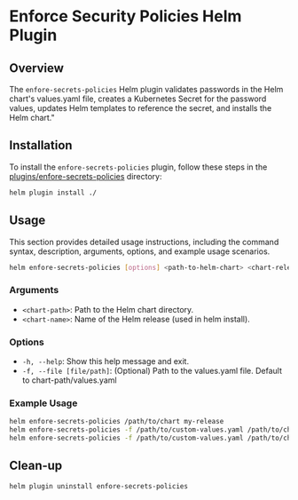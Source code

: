 # Enforce Security Policies Helm Plugin

## Overview

The `enfore-secrets-policies` Helm plugin validates passwords in the Helm chart's values.yaml file, creates a Kubernetes Secret for the password values, updates Helm templates to reference the secret, and installs the Helm chart."

## Installation

To install the `enfore-secrets-policies` plugin, follow these steps in the [plugins/enfore-secrets-policies](./) directory:

```sh
helm plugin install ./
```

## Usage

This section provides detailed usage instructions, including the command syntax, description, arguments, options, and example usage scenarios.

```sh
helm enfore-secrets-policies [options] <path-to-helm-chart> <chart-release-name>
```

### Arguments

- `<chart-path>`: Path to the Helm chart directory.
- `<chart-name>`: Name of the Helm release (used in helm install).

### Options

- `-h, --help`: Show this help message and exit.
- `-f, --file [file/path]`:  (Optional) Path to the values.yaml file. Default to chart-path/values.yaml

### Example Usage

```sh
helm enfore-secrets-policies /path/to/chart my-release
helm enfore-secrets-policies -f /path/to/custom-values.yaml /path/to/chart my-release
helm enfore-secrets-policies -f /path/to/custom-values.yaml /path/to/chart my-release -n my-namespace
```

## Clean-up

```sh
helm plugin uninstall enfore-secrets-policies
```
